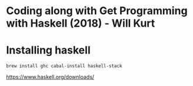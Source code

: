# Coding along with Get Programming with Haskell (2018) - Will Kurt

# Installing haskell
```
brew install ghc cabal-install haskell-stack
```

https://www.haskell.org/downloads/